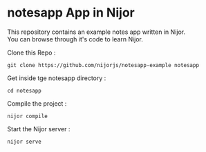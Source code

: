 # notesapp App in Nijor
This repository contains an example notes app written in Nijor. <br>
You can browse through it's code to learn Nijor. <br>

Clone this Repo :
```
git clone https://github.com/nijorjs/notesapp-example notesapp
```
Get inside tge notesapp directory :
```
cd notesapp
```
Compile the project :
```
nijor compile
```
Start the Nijor server :
```
nijor serve
```